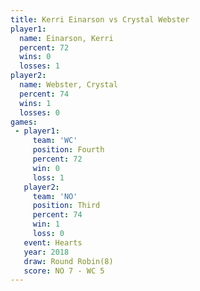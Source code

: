 ```yaml
---
title: Kerri Einarson vs Crystal Webster
player1:                
  name: Einarson, Kerri 
  percent: 72           
  wins: 0               
  losses: 1             
player2:                
  name: Webster, Crystal
  percent: 74           
  wins: 1               
  losses: 0             
games:
 - player1:          
     team: 'WC'      
     position: Fourth
     percent: 72     
     win: 0          
     loss: 1         
   player2:         
     team: 'NO'     
     position: Third
     percent: 74    
     win: 1         
     loss: 0        
   event: Hearts       
   year: 2018          
   draw: Round Robin(8)
   score: NO 7 - WC 5  
---
```

